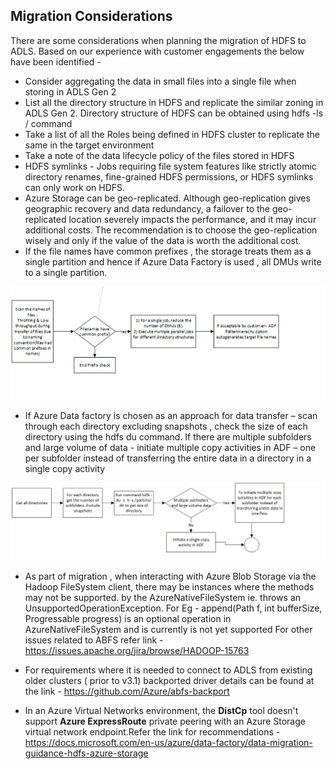 
## Migration Considerations

There are some considerations when planning the migration of HDFS to ADLS. Based on our experience with customer engagements the below have been identified -

- Consider aggregating the data in small     files into a single file when storing in ADLS Gen 2 
- List all the directory structure in HDFS and replicate the similar zoning in ADLS Gen 2. Directory structure of HDFS can be obtained using hdfs -ls / command
- Take a list of all the Roles being defined in HDFS cluster to replicate the same in the target environment
- Take a note of the data lifecycle policy of the files stored in HDFS 
- HDFS symlinks - Jobs requiring file     system features like strictly atomic directory renames, fine-grained HDFS     permissions, or HDFS symlinks can only work on HDFS.
- Azure Storage can be geo-replicated.     Although geo-replication gives geographic recovery and data redundancy, a     failover to the geo-replicated location severely impacts the performance,     and it may incur additional costs. The recommendation is to choose the     geo-replication wisely and only if the value of the data is worth the     additional cost.
- If the file     names have common prefixes , the storage treats them as a single partition     and hence if Azure Data Factory is used , all     DMUs write to a single partition.

![Diagram  Description automatically generated](../images/clip_image008.jpg)

- If Azure Data factory is     chosen as an approach for data transfer – scan through each directory     excluding snapshots , check the size of each directory using the hdfs du     command. If there are multiple subfolders and large volume of data - initiate multiple copy activities in     ADF – one per subfolder instead of transferring the entire data in a     directory in a single copy activity

![img](../images/hdfs_considerations_ADF_approach.png)

- As part of migration , when interacting with Azure Blob Storage via the Hadoop FileSystem client, there may be instances where the methods may not be supported.  by the AzureNativeFileSystem ie. throws an UnsupportedOperationException. For Eg - append(Path f, int bufferSize, Progressable progress) is an optional operation in AzureNativeFileSystem and is currently is not yet supported
For other issues related to ABFS refer link - https://issues.apache.org/jira/browse/HADOOP-15763

- For requirements where it is needed to connect to ADLS from existing older clusters ( prior to v3.1) backported driver details can be found at the link - https://github.com/Azure/abfs-backport

- In an Azure Virtual Networks environment, the **DistCp** tool doesn't support **Azure ExpressRoute** private peering with an Azure Storage virtual network endpoint.Refer the link for recommendations - https://docs.microsoft.com/en-us/azure/data-factory/data-migration-guidance-hdfs-azure-storage
